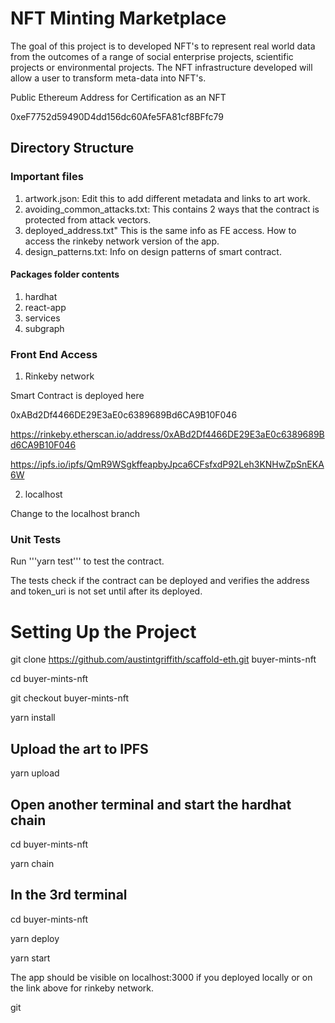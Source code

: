 # NFT Minting Marketplace

The goal of this project is to developed NFT's to represent real world data from the outcomes of a range of social enterprise projects, scientific projects or environmental projects. The NFT  infrastructure developed will allow a user to transform meta-data into NFT's.

Public Ethereum Address for Certification as an NFT

0xeF7752d59490D4dd156dc60Afe5FA81cf8BFfc79

## Directory Structure

### Important files

1. artwork.json: Edit this to add different metadata and links to art work. 
2. avoiding_common_attacks.txt: This contains 2 ways that the contract is protected from attack vectors.
3. deployed_address.txt" This is the same info as FE access. How to access the rinkeby network version of the app.
4. design_patterns.txt: Info on design patterns of smart contract.

#### Packages folder contents

1. hardhat
2. react-app
3. services
4. subgraph

### Front End Access

1. Rinkeby network

Smart Contract is deployed here

0xABd2Df4466DE29E3aE0c6389689Bd6CA9B10F046

https://rinkeby.etherscan.io/address/0xABd2Df4466DE29E3aE0c6389689Bd6CA9B10F046

https://ipfs.io/ipfs/QmR9WSgkffeapbyJpca6CFsfxdP92Leh3KNHwZpSnEKA6W

2. localhost 

Change to the localhost branch

### Unit Tests

Run '''yarn test''' to test the contract. 

The tests check if the contract can be deployed and verifies the address and token_uri is not set until after its deployed.

# Setting Up the Project

git clone https://github.com/austintgriffith/scaffold-eth.git buyer-mints-nft

cd buyer-mints-nft

git checkout buyer-mints-nft

yarn install 

## Upload the art to IPFS
yarn upload 

## Open another terminal and start the hardhat chain

cd buyer-mints-nft

yarn chain

## In the 3rd terminal 

cd buyer-mints-nft

yarn deploy

yarn start

The app should be visible on localhost:3000 if you deployed locally or on the link above for rinkeby network.




git 
